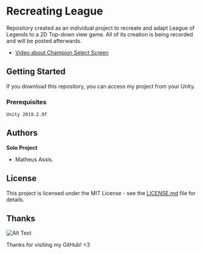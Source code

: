 # Recreating League
Repository created as an individual project to recreate and adapt League of Legends to a 2D Top-down view game. All of its creation is being recorded and will be posted afterwards.

- [Video about Champion Select Screen](https://www.linkedin.com/feed/update/urn:li:activity:6622481490976534528/)

## Getting Started

If you download this repository, you can access my project from your Unity.

### Prerequisites

```
Unity 2019.2.9f
```

## Authors

**Solo Project**
* Matheus Assis.

## License

This project is licensed under the MIT License - see the [LICENSE.md](LICENSE.md) file for details.

## Thanks

![Alt Text](https://media.giphy.com/media/vFKqnCdLPNOKc/giphy.gif)

Thanks for visiting my GitHub! <3

